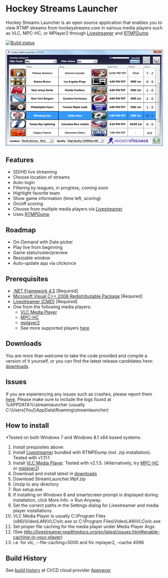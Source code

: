 Hockey Streams Launcher
=====================
Hockey Streams Launcher is an open source application that enables you to view RTMP streams from hockeystreams.com in various media players such as VLC, MPC-HC, or MPlayer2 through [Livestreamer](http://livestreamer.tanuki.se/en/latest/) and [RTMPDump](http://rtmpdump.mplayerhq.hu/)

[![Build status](https://ci.appveyor.com/api/projects/status/o4exgam8doqcx96c?svg=true)](https://ci.appveyor.com/project/lukehutton/streamlauncher)
   
![](https://github.com/lukehutton/streamlauncher/blob/master/docs/screen1.PNG)

Features
----------
* SD/HD live streaming
* Choose location of streams
* Auto-login
* Filtering by leagues, in progress, coming soon
* Highlight favorite team
* Show game information (time left, scoring)
* On/off scoring
* Choose from multiple media players via [Livestreamer](http://livestreamer.tanuki.se/en/latest/)
* Uses [RTMPDump](http://rtmpdump.mplayerhq.hu/) 

Roadmap
----------
* On-Demand with Date picker
* Play live from beginning
* Game stats/roster/preview
* Resizable window
* Auto-update app via clickonce

Prerequisites
-------------
 - [.NET Framework 4.5](http://www.microsoft.com/en-us/download/details.aspx?id=30653) [Required] 
 - [Microsoft Visual C++ 2008 Redistributable Package](http://www.microsoft.com/en-us/download/details.aspx?id=29) [Required]
 - [Livestreamer (CMD)](http://livestreamer.tanuki.se/en/latest/install.html#windows-binaries) [Required] 
 - One from the following media players:
   - [VLC Media Player](http://www.videolan.org/vlc/index.html) 
   - [MPC-HC](http://mpc-hc.org/)
   - [mplayer2](http://www.mplayer2.org/)
   - See more supported players [here](http://livestreamer.tanuki.se/en/latest/players.html#player-compatibility)

Downloads
-------
You are more than welcome to take the code provided and compile a version of it yourself, or you can find the latest release candidates here: [downloads](https://github.com/lukehutton/streamlauncher/releases).

Issues
-------
If you are experiencing any issues such as crashes, please report them [here](https://github.com/lukehutton/streamlauncher/issues/new).
Please make sure to include the logs found at %APPDATA%\streamlauncher (usually C:\Users\[You]\AppData\Roaming\streamlauncher)

How to install
-------
*Tested on both Windows 7 and Windows 8.1 x64 based systems.

1. Install prequisites above: 
  1. Install [Livestreamer](http://livestreamer.tanuki.se/en/latest/install.html#windows-binaries) bundled with RTMPDump (not .zip installation). Tested with v1.11.1.
  2. Install [VLC Media Player](http://www.videolan.org/vlc/index.html). Tested with v2.1.5. (Alternatively, try [MPC-HC](http://mpc-hc.org/) or [mplayer2](http://www.mplayer2.org/))
2. Download and install latest in [downloads](https://github.com/lukehutton/streamlauncher/releases)   
  1. Download StreamLauncher.Wpf.zip
  2. Unzip to any directory
  3. Run setup.exe
  4. If installing on Windows 8 and smartscreen prompt is displayed during installation, click More Info -> Run Anyway.
3. Set the correct paths in the Settings dialog for Livestreamer and media player installations.
  1. VLC Media Player is usually C:\Program Files (x86)\VideoLAN\VLC\vlc.exe or C:\Program Files\VideoLAN\VLC\vlc.exe
4. Set proper file caching for the media player under Media Player Args:
  1. (See http://livestreamer.readthedocs.org/en/latest/issues.html#enable-caching-in-your-player)
  2. i.e. for vlc, --file-caching=5000 and for mplayer2, -cache 4096

Build History
-------
See [build history](https://ci.appveyor.com/project/lukehutton/streamlauncher/history) at CI/CD cloud provider [Appveyor](http://www.appveyor.com)